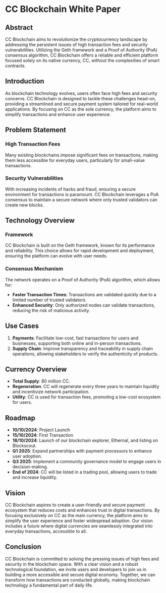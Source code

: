 # CC Blockchain White Paper

## Abstract
CC Blockchain aims to revolutionize the cryptocurrency landscape by addressing the persistent issues of high transaction fees and security vulnerabilities. Utilizing the Geth framework and a Proof of Authority (PoA) consensus algorithm, CC Blockchain offers a reliable and efficient platform focused solely on its native currency, CC, without the complexities of smart contracts.

## Introduction
As blockchain technology evolves, users often face high fees and security concerns. CC Blockchain is designed to tackle these challenges head-on, providing a streamlined and secure payment system tailored for real-world applications. By focusing on CC as the sole currency, the platform aims to simplify transactions and enhance user experience.

## Problem Statement
### High Transaction Fees
Many existing blockchains impose significant fees on transactions, making them less accessible for everyday users, particularly for small-value transactions. 

### Security Vulnerabilities
With increasing incidents of hacks and fraud, ensuring a secure environment for transactions is paramount. CC Blockchain leverages a PoA consensus to maintain a secure network where only trusted validators can create new blocks.

## Technology Overview
### Framework
CC Blockchain is built on the Geth framework, known for its performance and reliability. This choice allows for rapid development and deployment, ensuring the platform can evolve with user needs.

### Consensus Mechanism
The network operates on a Proof of Authority (PoA) algorithm, which allows for:
- **Faster Transaction Times**: Transactions are validated quickly due to a limited number of trusted validators.
- **Enhanced Security**: Only authorized nodes can validate transactions, reducing the risk of malicious activity.

## Use Cases
1. **Payments**: Facilitate low-cost, fast transactions for users and businesses, supporting both online and in-person transactions.
2. **Supply Chain**: Improve transparency and traceability in supply chain operations, allowing stakeholders to verify the authenticity of products.

## Currency Overview
- **Total Supply**: 80 million CC.
- **Regeneration**: CC will regenerate every three years to maintain liquidity and incentivize network participation.
- **Utility**: CC is used for transaction fees, promoting a low-cost ecosystem for users.

## Roadmap
- **10/10/2024**: Project Launch
- **15/10/2024**: First Transaction
- **18/10/2024**: Launch of our blockchain explorer, Ethernal, and listing on Blockscout.
- **Q1 2025**: Expand partnerships with payment processors to enhance user adoption.
- **Q3 2025**: Implement a community governance model to engage users in decision-making.
- **End of 2024**: CC will be listed in a trading pool, allowing users to trade and increase liquidity.

## Vision
CC Blockchain aspires to create a user-friendly and secure payment ecosystem that reduces costs and enhances trust in digital transactions. By focusing exclusively on CC as the main currency, the platform aims to simplify the user experience and foster widespread adoption. Our vision includes a future where digital currencies are seamlessly integrated into everyday transactions, accessible to all.

## Conclusion
CC Blockchain is committed to solving the pressing issues of high fees and security in the blockchain space. With a clear vision and a robust technological foundation, we invite users and developers to join us in building a more accessible and secure digital economy. Together, we can transform how transactions are conducted globally, making blockchain technology a fundamental part of daily life.
